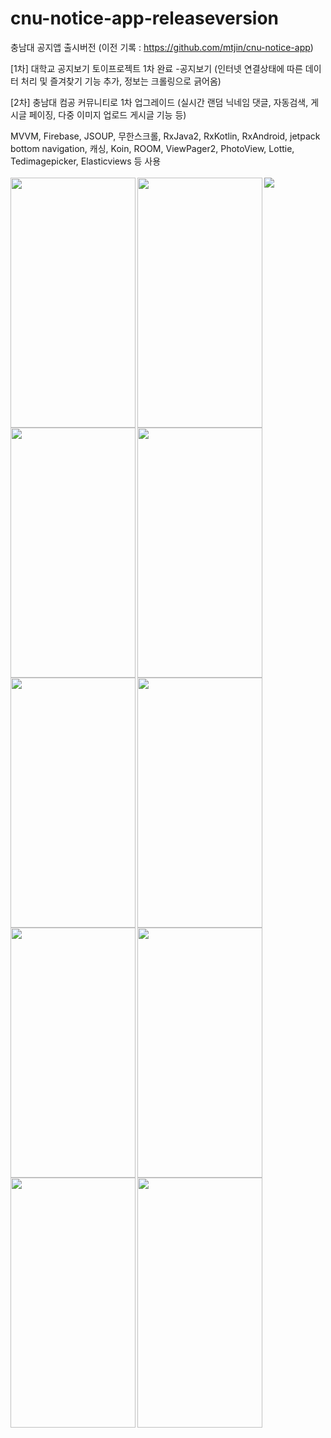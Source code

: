# cnu-notice-app-releaseversion
충남대 공지앱 출시버전 (이전 기록 : https://github.com/mtjin/cnu-notice-app)
<br>
<p>
[1차] 대학교 공지보기 토이프로젝트 1차 완료 -공지보기 
(인터넷 연결상태에 따른 데이터 처리 및 즐겨찾기 기능 추가, 정보는 크롤링으로 긁어옴)
<p>
[2차] 충남대 컴공 커뮤니티로 1차 업그레이드 (실시간 랜덤 닉네임 댓글, 자동검색, 게시글 페이징, 다중 이미지 업로드 게시글 기능 등)
<br>
<p>
MVVM, Firebase, JSOUP, 무한스크롤, RxJava2, RxKotlin, RxAndroid, jetpack bottom navigation, 캐싱, Koin, ROOM, ViewPager2, PhotoView, Lottie, Tedimagepicker, Elasticviews 등 사용
  <br>
  <br>
  <img src="https://user-images.githubusercontent.com/37071007/82731534-9a477c80-9d42-11ea-9d22-94d4438e1b7d.png" align="left" height="400" width="200" >
<img src="https://user-images.githubusercontent.com/37071007/82731535-9d426d00-9d42-11ea-951c-10a4fcaa1cb3.png" align="left" height="400" width="200" >
<img src="https://user-images.githubusercontent.com/37071007/82731536-9fa4c700-9d42-11ea-874c-8af928e64fa6.png" align="left" height="400" width="200" >
  <img src="https://user-images.githubusercontent.com/37071007/82731538-a2072100-9d42-11ea-9c7e-9e711d96075a.png" align="left" height="400" width="200" >
  <img src="https://user-images.githubusercontent.com/37071007/82731540-a3d0e480-9d42-11ea-8e5d-6e93c7037fe7.png" align="left" height="400" width="200" >
  <img src="https://user-images.githubusercontent.com/37071007/82731542-a6333e80-9d42-11ea-9080-bddcdea08bd9.png" align="left" height="400" width="200" >
  <img src="https://user-images.githubusercontent.com/37071007/82731543-a7fd0200-9d42-11ea-9709-07442995d6c1.png" align="left" height="400" width="200" >
  <img src="https://user-images.githubusercontent.com/37071007/104087119-cc412b00-52a0-11eb-8c7d-6f1fd7b743d6.png" align="left" height="400" width="200" >
  <img src="https://user-images.githubusercontent.com/37071007/104087121-cea38500-52a0-11eb-84d0-d95f3d00e3e1.png" align="left" height="400" width="200" >
  <img src="https://user-images.githubusercontent.com/37071007/104087123-d06d4880-52a0-11eb-8033-0911c78ce600.png" >
  <img src="https://user-images.githubusercontent.com/37071007/104087124-d2cfa280-52a0-11eb-82c3-db7d5ca3d550.png" align="left" height="400" width="200" >
